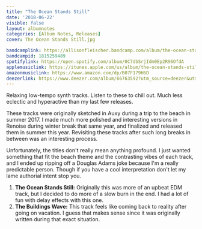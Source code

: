 ```yaml
---
title: "The Ocean Stands Still"
date: '2018-06-22'
visible: false
layout: albumnotes
categories: [Album Notes, Releases]
cover: The Ocean Stands Still.jpg

bandcamplink: https://allisonfleischer.bandcamp.com/album/the-ocean-stands-still
bandcampid: 1815259489
spotifylink: https://open.spotify.com/album/0C7dbSrjIdm0Ep2R96OfdA
applemusiclink: https://itunes.apple.com/us/album/the-ocean-stands-still-single/1403447518
amazonmusiclink: https://www.amazon.com/dp/B07F179H6D
deezerlink: https://www.deezer.com/album/66763592?utm_source=deezer&utm_content=album-66763592&utm_term=0_1529945217&utm_medium=web
---
```

Relaxing low-tempo synth tracks. Listen to these to chill out. Much less eclectic and hyperactive than my last few releases.

These tracks were originally sketched in Auxy during a trip to the beach in summer 2017. I made much more polished and interesting versions in Renoise during winter break that same year, and finalized and released them in summer this year. Revisiting these tracks after such long breaks in between was an interesting process.

Unfortunately, the titles don't really mean anything profound. I just wanted something that fit the beach theme and the contrasting vibes of each track, and I ended up ripping off a Douglas Adams joke because I'm a really predictable person. Though if you have a cool interpretation don't let my lame authorial intent stop you.

1. **The Ocean Stands Still:** Originally this was more of an upbeat EDM track, but I decided to do more of a slow burn in the end. I had a lot of fun with delay effects with this one.
2. **The Buildings Wave:** This track feels like coming back to reality after going on vacation. I guess that makes sense since it was originally written during that exact situation.

